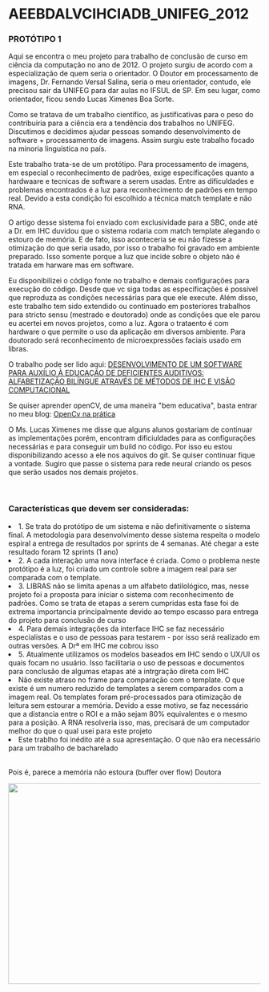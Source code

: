 # AEEBDALVCIHCIADB_UNIFEG_2012

### PROTÓTIPO 1
<p>Aqui se encontra o meu projeto para trabalho de conclusão de curso em ciência da computação no ano de 2012. O projeto surgiu de acordo com a especialização de quem seria o orientador. O Doutor em processamento de imagens, Dr. Fernando Versal Salina, seria o meu orientador, contudo, ele precisou sair da UNIFEG para dar aulas no IFSUL de SP. Em seu lugar, como orientador, ficou sendo Lucas Ximenes Boa Sorte.</p>

<p>Como se tratava de um trabalho científico, as justificativas para o peso do contribuiria para a ciência era a tendência dos trabalhos no UNIFEG. Discutimos e decidimos ajudar pessoas somando desenvolvimento de software + processamento de imagens. Assim surgiu este trabalho focado na minoria linguística no país.</p>

<p>Este trabalho trata-se de um protótipo. Para processamento de imagens, em especial o reconhecimento de padrões, exige especificações quanto a hardwaare e tecnicas de software a serem usadas. Entre as dificuldades e problemas encontrados é a luz para reconhecimento de padrões em tempo real. Devido a esta condição foi escolhido a técnica match template e não RNA.</p>

<p>O artigo desse sistema foi enviado com exclusividade para a SBC, onde até a Dr. em IHC duvidou que o sistema rodaria com match template alegando o estouro de memória. E de fato, isso aconteceria se eu não fizesse a otimização do que seria usado, por isso o trabalho foi gravado em ambiente preparado. Isso somente porque a luz que incide sobre o objeto não é tratada em harware mas em software.</p>

<p>Eu disponibilizei o código fonte no trabalho e demais configurações para execução do código. Desde que vc siga todas as especificações é possível que reproduza as condições necessárias para que ele execute. Além disso, este trabalho tem sido extendido ou continuado em posteriores trabalhos para stricto sensu (mestrado e doutorado) onde as condições que ele parou eu acertei em novos projetos, como a luz. Agora o trataento é com hardware o que permite o uso da aplicação em diversos ambiente. Para doutorado será reconhecimento de microexpressões faciais usado em libras.</p>

<p>O trabalho pode ser lido aqui: <a href="https://lameckfernandes.files.wordpress.com/2016/10/com12-lsfernandes.pdf">DESENVOLVIMENTO DE UM SOFTWARE PARA AUXÍLIO À EDUCAÇÃO DE DEFICIENTES AUDITIVOS: ALFABETIZAÇÃO BILÍNGUE ATRAVÉS DE MÉTODOS DE IHC E VISÃO COMPUTACIONAL</a></p>

<p>Se quiser aprender openCV, de uma maneira "bem educativa", basta entrar no meu blog: <a href="http://novos-cientistas.blogspot.com.br/2012/03/desenvolvimento-de-sistemas_07.html">OpenCv na prática</a></p>

<p>O Ms. Lucas Ximenes me disse que alguns alunos gostariam de continuar as implementações porém, encontram dificiuldades para as configurações necessárias e para conseguir um build no código. Por isso eu estou disponibilizando acesso a ele nos aquivos do git. Se quiser continuar fique a vontade. Sugiro que passe o sistema para rede neural criando os pesos que serão usados nos demais projetos.</p>
<br>

### Características que devem ser consideradas:
<o>
  <li>1. Se trata do protótipo de um sistema e não definitivamente o sistema final. A metodologia para desenvolvimento desse sistema respeita o modelo espiral a entrega de resultados por sprints de 4 semanas. Até chegar a este resultado foram 12 sprints (1 ano)</li>
  <li>2. A cada interação uma nova interface é criada. Como o problema neste protótipo é a luz, foi criado um controle sobre a imagem real para ser comparada com o template.</li>
  <li>3. LIBRAS não se limita apenas a um alfabeto datilológico, mas, nesse projeto foi a proposta para iniciar o sistema com reconhecimento de padrões. Como se trata de etapas a serem cumpridas esta fase foi de extrema importancia principalmente devido ao tempo escasso para entrega do projeto para conclusão de curso</li>
  <li>4. Para demais integrações da interface IHC se faz necessário especialistas e o uso de pessoas para testarem - por isso será realizado em outras versões. A Drª em IHC me cobrou isso</li>
  <li>5. Atualmente utilizamos os modelos baseados em IHC sendo o UX/UI os quais focam no usuário. Isso facilitaria o uso de pessoas e documentos para conclusão de algumas etapas até a intrgração direta com IHC</li>
  <li>Não existe atraso no frame para comparação com o template. O que existe é um numero reduzido de templates a serem comparados com a imagem real. Os templates foram pré-processados para otimização de leitura sem estourar a memória. Devido a esse motivo, se faz necessário que a distancia entre o ROI e a mão sejam 80% equivalentes e o mesmo para a posição. A RNA resolveria isso, mas, precisará de um computador melhor do que o qual usei para este projeto</li>
  <li>Este trablho foi inédito até a sua apresentação. O que não era necessário para um trabalho de bacharelado</li>
</o>

<br>

<p>Pois é, parece a memória não estoura (buffer over flow) Doutora</p>
<a href="https://www.youtube.com/embed/eWH9EMVnhlo"><img src="https://s13.postimg.org/pmcqguoaf/Sem_t_tulo.png" width="600" height="400"></a>





